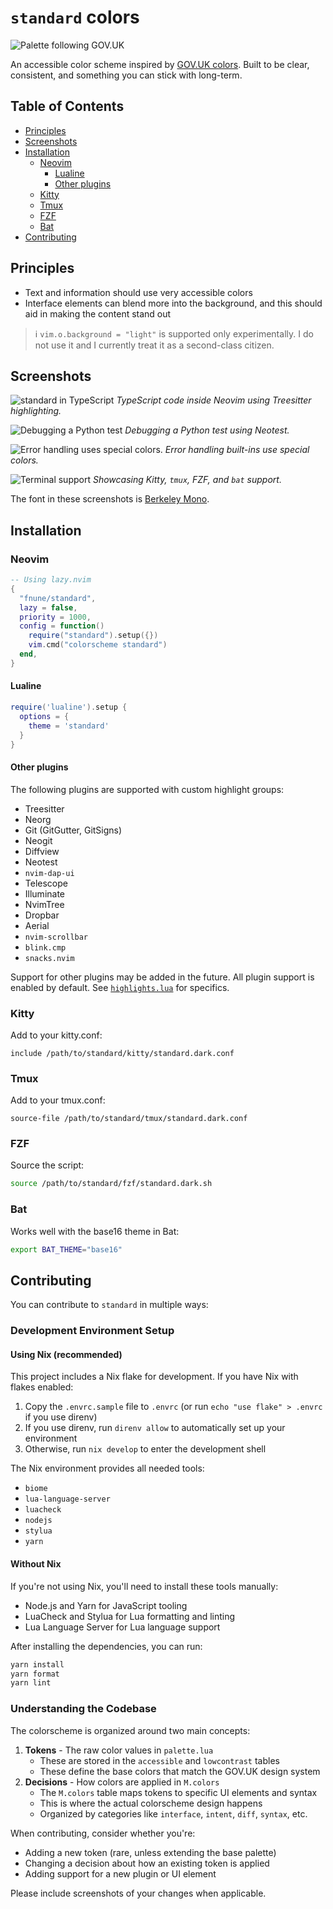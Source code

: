 # `standard` colors

![Palette following GOV.UK](./assets/palette.png)

An accessible color scheme inspired by [GOV.UK colors][govuk]. Built to be
clear, consistent, and something you can stick with long-term.

## Table of Contents

- [Principles](#principles)
- [Screenshots](#screenshots)
- [Installation](#installation)
  - [Neovim](#neovim)
    - [Lualine](#lualine)
    - [Other plugins](#other-plugins)
  - [Kitty](#kitty)
  - [Tmux](#tmux)
  - [FZF](#fzf)
  - [Bat](#bat)
- [Contributing](#contributing)

## Principles

- Text and information should use very accessible colors
- Interface elements can blend more into the background, and this should aid in
  making the content stand out

[govuk]: https://design-system.service.gov.uk/styles/colour/

> ℹ️ `vim.o.background = "light"` is supported only experimentally. I do not
> use it and I currently treat it as a second-class citizen.

## Screenshots

![standard in TypeScript](./assets/typescript.png)
_TypeScript code inside Neovim using Treesitter highlighting._

![Debugging a Python test](./assets/dap.png)
_Debugging a Python test using Neotest._

![Error handling uses special colors.](./assets/try-catch.png)
_Error handling built-ins use special colors._

![Terminal support](./assets/terminal.png)
_Showcasing Kitty, `tmux`, FZF, and `bat` support._

The font in these screenshots is [Berkeley Mono](https://usgraphics.com/products/berkeley-mono).

## Installation

### Neovim

```lua
-- Using lazy.nvim
{
  "fnune/standard",
  lazy = false,
  priority = 1000,
  config = function()
    require("standard").setup({})
    vim.cmd("colorscheme standard")
  end,
}
```

#### Lualine

```lua
require('lualine').setup {
  options = {
    theme = 'standard'
  }
}
```

#### Other plugins

The following plugins are supported with custom highlight groups:

- Treesitter
- Neorg
- Git (GitGutter, GitSigns)
- Neogit
- Diffview
- Neotest
- `nvim-dap-ui`
- Telescope
- Illuminate
- NvimTree
- Dropbar
- Aerial
- `nvim-scrollbar`
- `blink.cmp`
- `snacks.nvim`

Support for other plugins may be added in the future. All plugin support is
enabled by default. See [`highlights.lua`](./lua/standard/highlights.lua) for
specifics.

### Kitty

Add to your kitty.conf:

```
include /path/to/standard/kitty/standard.dark.conf
```

### Tmux

Add to your tmux.conf:

```
source-file /path/to/standard/tmux/standard.dark.conf
```

### FZF

Source the script:

```bash
source /path/to/standard/fzf/standard.dark.sh
```

### Bat

Works well with the base16 theme in Bat:

```bash
export BAT_THEME="base16"
```

## Contributing

You can contribute to `standard` in multiple ways:

### Development Environment Setup

#### Using Nix (recommended)

This project includes a Nix flake for development. If you have Nix with flakes enabled:

1. Copy the `.envrc.sample` file to `.envrc` (or run `echo "use flake" > .envrc` if you use direnv)
2. If you use direnv, run `direnv allow` to automatically set up your environment
3. Otherwise, run `nix develop` to enter the development shell

The Nix environment provides all needed tools:

- `biome`
- `lua-language-server`
- `luacheck`
- `nodejs`
- `stylua`
- `yarn`

#### Without Nix

If you're not using Nix, you'll need to install these tools manually:

- Node.js and Yarn for JavaScript tooling
- LuaCheck and Stylua for Lua formatting and linting
- Lua Language Server for Lua language support

After installing the dependencies, you can run:

```bash
yarn install
yarn format
yarn lint
```

### Understanding the Codebase

The colorscheme is organized around two main concepts:

1. **Tokens** - The raw color values in `palette.lua`
   - These are stored in the `accessible` and `lowcontrast` tables
   - These define the base colors that match the GOV.UK design system
2. **Decisions** - How colors are applied in `M.colors`
   - The `M.colors` table maps tokens to specific UI elements and syntax
   - This is where the actual colorscheme design happens
   - Organized by categories like `interface`, `intent`, `diff`, `syntax`, etc.

When contributing, consider whether you're:

- Adding a new token (rare, unless extending the base palette)
- Changing a decision about how an existing token is applied
- Adding support for a new plugin or UI element

Please include screenshots of your changes when applicable.
